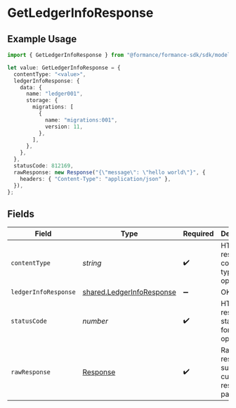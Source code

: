 # GetLedgerInfoResponse

## Example Usage

```typescript
import { GetLedgerInfoResponse } from "@formance/formance-sdk/sdk/models/operations";

let value: GetLedgerInfoResponse = {
  contentType: "<value>",
  ledgerInfoResponse: {
    data: {
      name: "ledger001",
      storage: {
        migrations: [
          {
            name: "migrations:001",
            version: 11,
          },
        ],
      },
    },
  },
  statusCode: 812169,
  rawResponse: new Response("{\"message\": \"hello world\"}", {
    headers: { "Content-Type": "application/json" },
  }),
};
```

## Fields

| Field                                                                         | Type                                                                          | Required                                                                      | Description                                                                   |
| ----------------------------------------------------------------------------- | ----------------------------------------------------------------------------- | ----------------------------------------------------------------------------- | ----------------------------------------------------------------------------- |
| `contentType`                                                                 | *string*                                                                      | :heavy_check_mark:                                                            | HTTP response content type for this operation                                 |
| `ledgerInfoResponse`                                                          | [shared.LedgerInfoResponse](../../../sdk/models/shared/ledgerinforesponse.md) | :heavy_minus_sign:                                                            | OK                                                                            |
| `statusCode`                                                                  | *number*                                                                      | :heavy_check_mark:                                                            | HTTP response status code for this operation                                  |
| `rawResponse`                                                                 | [Response](https://developer.mozilla.org/en-US/docs/Web/API/Response)         | :heavy_check_mark:                                                            | Raw HTTP response; suitable for custom response parsing                       |